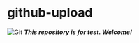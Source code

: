 # github-upload
![Git](https://upload.wikimedia.org/wikipedia/commons/thumb/e/e0/Git-logo.svg/1200px-Git-logo.svg.png)
***This repository is for test. Welcome!*** 

